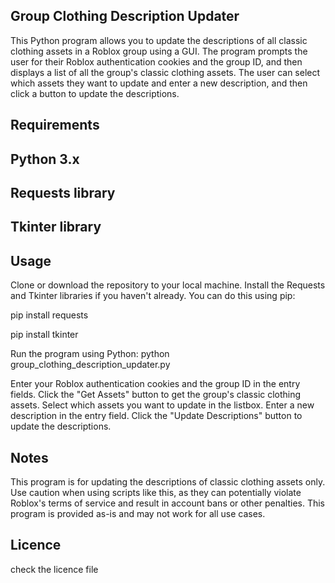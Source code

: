 ## Group Clothing Description Updater

This Python program allows you to update the descriptions of all classic clothing assets in a Roblox group using a GUI. The program prompts the user for their Roblox authentication cookies and the group ID, and then displays a list of all the group's classic clothing assets. The user can select which assets they want to update and enter a new description, and then click a button to update the descriptions.


## Requirements

## Python 3.x
## Requests library
## Tkinter library


## Usage

Clone or download the repository to your local machine.
Install the Requests and Tkinter libraries if you haven't already. You can do this using pip:

pip install requests

pip install tkinter

Run the program using Python:
python group_clothing_description_updater.py

Enter your Roblox authentication cookies and the group ID in the entry fields.
Click the "Get Assets" button to get the group's classic clothing assets.
Select which assets you want to update in the listbox.
Enter a new description in the entry field.
Click the "Update Descriptions" button to update the descriptions.


## Notes

This program is for updating the descriptions of classic clothing assets only.
Use caution when using scripts like this, as they can potentially violate Roblox's terms of service and result in account bans or other penalties.
This program is provided as-is and may not work for all use cases.

## Licence
check the licence file 
